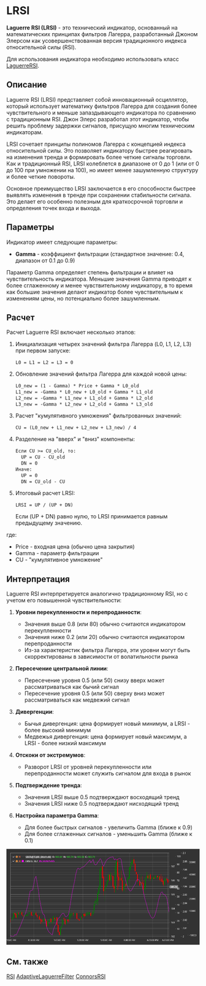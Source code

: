 # LRSI

**Laguerre RSI (LRSI)** - это технический индикатор, основанный на математических принципах фильтров Лагерра, разработанный Джоном Элерсом как усовершенствованная версия традиционного индекса относительной силы (RSI).

Для использования индикатора необходимо использовать класс [LaguerreRSI](xref:StockSharp.Algo.Indicators.LaguerreRSI).

## Описание

Laguerre RSI (LRSI) представляет собой инновационный осциллятор, который использует математику фильтров Лагерра для создания более чувствительного и меньше запаздывающего индикатора по сравнению с традиционным RSI. Джон Элерс разработал этот индикатор, чтобы решить проблему задержки сигналов, присущую многим техническим индикаторам.

LRSI сочетает принципы полиномов Лагерра с концепцией индекса относительной силы. Это позволяет индикатору быстрее реагировать на изменения тренда и формировать более четкие сигналы торговли. Как и традиционный RSI, LRSI колеблется в диапазоне от 0 до 1 (или от 0 до 100 при умножении на 100), но имеет менее зашумленную структуру и более четкие повороты.

Основное преимущество LRSI заключается в его способности быстрее выявлять изменения в тренде при сохранении стабильности сигнала. Это делает его особенно полезным для краткосрочной торговли и определения точек входа и выхода.

## Параметры

Индикатор имеет следующие параметры:
- **Gamma** - коэффициент фильтрации (стандартное значение: 0.4, диапазон от 0.1 до 0.9)

Параметр Gamma определяет степень фильтрации и влияет на чувствительность индикатора. Меньшие значения Gamma приводят к более сглаженному и менее чувствительному индикатору, в то время как большие значения делают индикатор более чувствительным к изменениям цены, но потенциально более зашумленным.

## Расчет

Расчет Laguerre RSI включает несколько этапов:

1. Инициализация четырех значений фильтра Лагерра (L0, L1, L2, L3) при первом запуске:
   ```
   L0 = L1 = L2 = L3 = 0
   ```

2. Обновление значений фильтра Лагерра для каждой новой цены:
   ```
   L0_new = (1 - Gamma) * Price + Gamma * L0_old
   L1_new = -Gamma * L0_new + L0_old + Gamma * L1_old
   L2_new = -Gamma * L1_new + L1_old + Gamma * L2_old
   L3_new = -Gamma * L2_new + L2_old + Gamma * L3_old
   ```

3. Расчет "кумулятивного умножения" фильтрованных значений:
   ```
   CU = (L0_new + L1_new + L2_new + L3_new) / 4
   ```

4. Разделение на "вверх" и "вниз" компоненты:
   ```
   Если CU >= CU_old, то:
     UP = CU - CU_old
     DN = 0
   Иначе:
     UP = 0
     DN = CU_old - CU
   ```

5. Итоговый расчет LRSI:
   ```
   LRSI = UP / (UP + DN)
   ```
   
   Если (UP + DN) равно нулю, то LRSI принимается равным предыдущему значению.

где:
- Price - входная цена (обычно цена закрытия)
- Gamma - параметр фильтрации
- CU - "кумулятивное умножение"

## Интерпретация

Laguerre RSI интерпретируется аналогично традиционному RSI, но с учетом его повышенной чувствительности:

1. **Уровни перекупленности и перепроданности**:
   - Значения выше 0.8 (или 80) обычно считаются индикатором перекупленности
   - Значения ниже 0.2 (или 20) обычно считаются индикатором перепроданности
   - Из-за характеристик фильтра Лагерра, эти уровни могут быть скорректированы в зависимости от волатильности рынка

2. **Пересечение центральной линии**:
   - Пересечение уровня 0.5 (или 50) снизу вверх может рассматриваться как бычий сигнал
   - Пересечение уровня 0.5 (или 50) сверху вниз может рассматриваться как медвежий сигнал

3. **Дивергенции**:
   - Бычья дивергенция: цена формирует новый минимум, а LRSI - более высокий минимум
   - Медвежья дивергенция: цена формирует новый максимум, а LRSI - более низкий максимум

4. **Отскоки от экстремумов**:
   - Разворот LRSI от уровней перекупленности или перепроданности может служить сигналом для входа в рынок

5. **Подтверждение тренда**:
   - Значения LRSI выше 0.5 подтверждают восходящий тренд
   - Значения LRSI ниже 0.5 подтверждают нисходящий тренд

6. **Настройка параметра Gamma**:
   - Для более быстрых сигналов - увеличить Gamma (ближе к 0.9)
   - Для более сглаженных сигналов - уменьшить Gamma (ближе к 0.1)

![indicator_laguerre_rsi](../../../../images/indicator_laguerre_rsi.png)

## См. также

[RSI](rsi.md)
[AdaptiveLaguerreFilter](adaptive_laguerre_filter.md)
[ConnorsRSI](connors_rsi.md)